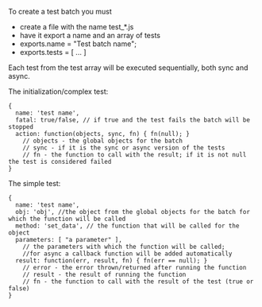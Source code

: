To create a test batch you must 
 * create a file with the name test_*.js
 * have it export a name and an array of tests
  * exports.name = "Test batch name";
  * exports.tests = [ ... ]

Each test from the test array will be executed sequentially, both sync and async. 

The initialization/complex test:  
```
{  
  name: 'test name',
  fatal: true/false, // if true and the test fails the batch will be stopped
  action: function(objects, sync, fn) { fn(null); }
    // objects - the global objects for the batch 
    // sync - if it is the sync or async version of the tests
    // fn - the function to call with the result; if it is not null the test is considered failed
}
```

The simple test: 
```
{
  name: 'test name',
  obj: 'obj', //the object from the global objects for the batch for which the function will be called
  method: 'set_data', // the function that will be called for the object
  parameters: [ "a parameter" ], 
    // the parameters with which the function will be called;
    //for async a callback function will be added automatically
  result: function(err, result, fn) { fn(err == null); } 
    // error - the error thrown/returned after running the function
    // result - the result of running the function
    // fn - the function to call with the result of the test (true or false)
}
```